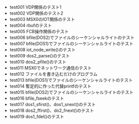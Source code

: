 - test001
    VDP関係のテスト1
- test002
    VDP関係のテスト2
- test003
    MSX0のIOT関係のテスト
- test004
    rbufのテスト
- test005
    FCB操作関係のテスト
- test006
    bfile(DOS2)でファイルのシーケンシャルライトのテスト
- test007
    bfile(DOS1)でファイルのシーケンシャルライトのテスト
- test008
    iot_node_write()のテスト
- test009
    dos2_parse()のテスト
- test010
    dos2_pfile()のテスト
- test011
    MSX0でネットワーク通信のテスト
- test012
    ファイルを書き込むだけのプログラム
- test013
    bfile(DOS1)でファイルのシーケンシャルライトのテスト
- test014
    暫定的に作った代替printfのテスト
- test015
    bfile(DOS2)でファイルのシーケンシャルライトのテスト
- test016
    bfile_fseekのテスト
- test017
    dos1_sfirst()、dos1_snext()のテスト
- test018
    dos2_ffirst()、do2_fnext()のテスト
- test019
    dos1_fdel()のテスト
    
